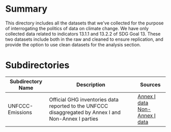 # Summary

This directory includes all the datasets that we've collected for the purpose of interrogating the politics of data on climate change. We have only collected data related to indicators 13.1.1 and 13.2.2 of SDG Goal 13. These two datasets include both in the raw and cleaned to ensure replication, and provide the option to use clean datasets for the analysis section.

# Subdirectories

| Subdirectory Name            | Description                  | Sources                |
|------------------------------|------------------------------|------------------------|
| UNFCCC-Emissions             | Official GHG inventories data reported to the UNFCCC disaggregated by Annex I and Non-Annex I parties | [Annex I data](https://di.unfccc.int/flex_annex1) <br /> [Non-Annex I data](https://di.unfccc.int/flex_non_annex1)|
